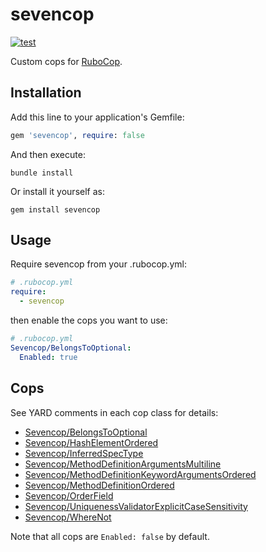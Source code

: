 # sevencop

[![test](https://github.com/r7kamura/sevencop/actions/workflows/test.yml/badge.svg)](https://github.com/r7kamura/sevencop/actions/workflows/test.yml)

Custom cops for [RuboCop](https://github.com/rubocop/rubocop).

## Installation

Add this line to your application's Gemfile:

```ruby
gem 'sevencop', require: false
```

And then execute:

```
bundle install
```

Or install it yourself as:

```
gem install sevencop
```

## Usage

Require sevencop from your .rubocop.yml:

```yaml
# .rubocop.yml
require:
  - sevencop
```

then enable the cops you want to use:

```yaml
# .rubocop.yml
Sevencop/BelongsToOptional:
  Enabled: true
```

## Cops

See YARD comments in each cop class for details:

- [Sevencop/BelongsToOptional](lib/rubocop/cop/sevencop/belongs_to_optional.rb)
- [Sevencop/HashElementOrdered](lib/rubocop/cop/sevencop/hash_element_ordered.rb)
- [Sevencop/InferredSpecType](lib/rubocop/cop/sevencop/inferred_spec_type.rb)
- [Sevencop/MethodDefinitionArgumentsMultiline](lib/rubocop/cop/sevencop/method_definition_arguments_multiline.rb)
- [Sevencop/MethodDefinitionKeywordArgumentsOrdered](lib/rubocop/cop/sevencop/method_definition_keyword_arguments_ordered.rb)
- [Sevencop/MethodDefinitionOrdered](lib/rubocop/cop/sevencop/method_definition_ordered.rb)
- [Sevencop/OrderField](lib/rubocop/cop/sevencop/order_field.rb)
- [Sevencop/UniquenessValidatorExplicitCaseSensitivity](lib/rubocop/cop/sevencop/uniqueness_validator_explicit_case_sensitivity.rb)
- [Sevencop/WhereNot](lib/rubocop/cop/sevencop/where_not.rb)

Note that all cops are `Enabled: false` by default.
